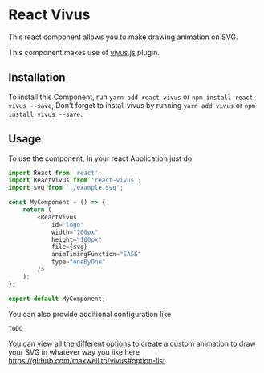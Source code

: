 # React Vivus

This react component allows you to make drawing animation on SVG.

This component makes use of [vivus.js](https://github.com/maxwellito/vivus) plugin.

## Installation

To install this Component, run `yarn add react-vivus` or `npm install react-vivus --save`, Don't forget to install vivus by running `yarn add vivus` or `npm install vivus --save`.

## Usage

To use the component, In your react Application just do

```javascript
import React from 'react';
import ReactVivus from 'react-vivus';
import svg from './example.svg';

const MyComponent = () => {
	return (
		<ReactVivus
			id="logo"
			width="100px"
			height="100px"
			file={svg}
			animTimingFunction="EASE"
			type="oneByOne"
		/>
	);
};

export default MyComponent;

```

You can also provide additional configuration like

```javascript
TODO
```

You can view all the different options to create a custom animation to draw your SVG in whatever way you like here https://github.com/maxwellito/vivus#option-list
